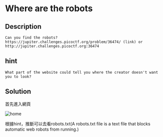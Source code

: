 # Where are the robots

## Description
```Can you find the robots? https://jupiter.challenges.picoctf.org/problem/36474/ (link) or http://jupiter.challenges.picoctf.org:36474```

## hint
```What part of the website could tell you where the creator doesn't want you to look?```

## Solution
首先進入網頁

![home](https://github.com/Kuanchiayi/CTF_Writeups/blob/main/Web%20Exploitation/where%20are%20the%20robots/%E8%9E%A2%E5%B9%95%E6%93%B7%E5%8F%96%E7%95%AB%E9%9D%A2%202023-12-28%20164226.png)

根據hint，推斷可以去看robots.txt(A robots.txt file is a text file that blocks automatic web robots from running.)


